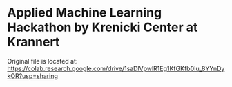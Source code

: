 # Applied Machine Learning Hackathon by Krenicki Center at Krannert
Original file is located at: https://colab.research.google.com/drive/1saDlVpwlR1Eg1KfGKfb0Iu_8YYnDykOR?usp=sharing


